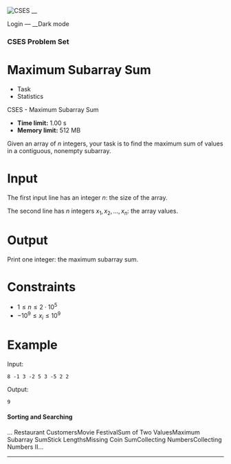![CSES](/logo.png?1) __

Login — __Dark mode

### CSES Problem Set

# Maximum Subarray Sum

  * Task
  * Statistics

CSES - Maximum Subarray Sum

  * **Time limit:** 1.00 s
  * **Memory limit:** 512 MB

Given an array of $n$ integers, your task is to find the maximum sum of values
in a contiguous, nonempty subarray.

# Input

The first input line has an integer $n$: the size of the array.

The second line has $n$ integers $x_1,x_2,\dots,x_n$: the array values.

# Output

Print one integer: the maximum subarray sum.

# Constraints

  * $1 \le n \le 2 \cdot 10^5$
  * $-10^9 \le x_i \le 10^9$

# Example

Input:

``` 8 -1 3 -2 5 3 -5 2 2 ```

Output:

``` 9 ```

#### Sorting and Searching

... Restaurant CustomersMovie FestivalSum of Two ValuesMaximum Subarray
SumStick LengthsMissing Coin SumCollecting NumbersCollecting Numbers II...

* * *

